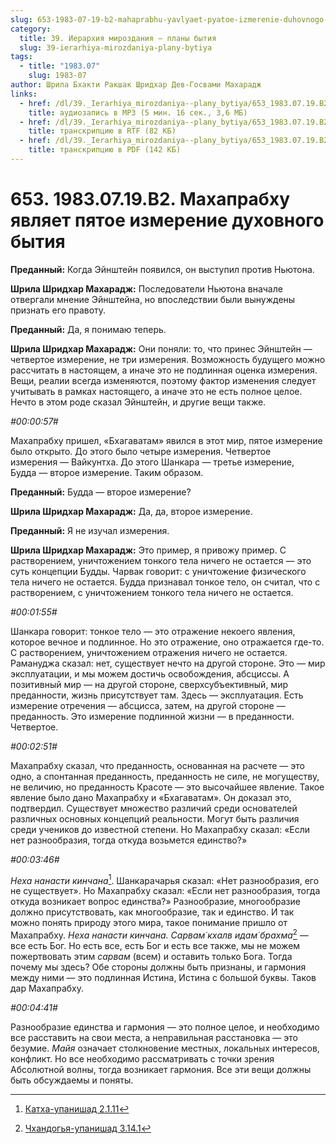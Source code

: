 ```yaml
---
slug: 653-1983-07-19-b2-mahaprabhu-yavlyaet-pyatoe-izmerenie-duhovnogo-bytiya
category:
  title: 39. Иерархия мироздания — планы бытия
  slug: 39-ierarhiya-mirozdaniya-plany-bytiya
tags:
  - title: "1983.07"
    slug: 1983-07
author: Шрила Бхакти Ракшак Шридхар Дев-Госвами Махарадж
links:
  - href: /dl/39._Ierarhiya_mirozdaniya--plany_bytiya/653_1983.07.19.B2_SridharMj_Mahaprabhu_yavlyayet_pyatoe_izmereniye_duhovnogo_bytiya.mp3
    title: аудиозапись в MP3 (5 мин. 16 сек., 3,6 МБ)
  - href: /dl/39._Ierarhiya_mirozdaniya--plany_bytiya/653_1983.07.19.B2_SridharMj_Mahaprabhu_yavlyayet_pyatoe_izmereniye_duhovnogo_bytiya.rtf
    title: транскрипцию в RTF (82 КБ)
  - href: /dl/39._Ierarhiya_mirozdaniya--plany_bytiya/653_1983.07.19.B2_SridharMj_Mahaprabhu_yavlyayet_pyatoe_izmereniye_duhovnogo_bytiya.pdf
    title: транскрипцию в PDF (142 КБ)
---
```


# 653. 1983.07.19.B2. Махапрабху являет пятое измерение духовного бытия

**Преданный:** Когда Эйнштейн появился, он выступил против Ньютона.

**Шрила Шридхар Махарадж:** Последователи Ньютона вначале отвергали мнение Эйнштейна, но впоследствии были вынуждены признать его правоту.

**Преданный:** Да, я понимаю теперь.

**Шрила Шридхар Махарадж:** Они поняли: то, что принес Эйнштейн — четвертое измерение, не три измерения. Возможность будущего можно рассчитать в настоящем, а иначе это не подлинная оценка измерения. Вещи, реалии всегда изменяются, поэтому фактор изменения следует учитывать в рамках настоящего, а иначе это не есть полное целое. Нечто в этом роде сказал Эйнштейн, и другие вещи также.

*#00:00:57#*

Махапрабху пришел, «Бхагаватам» явился в этот мир, пятое измерение было открыто. До этого было четыре измерения. Четвертое измерения — Вайкунтха. До этого Шанкара — третье измерение, Будда — второе измерение. Таким образом.

**Преданный:** Будда — второе измерение?

**Шрила Шридхар Махарадж:** Да, да, второе измерение.

**Преданный:** Я не изучал измерения.

**Шрила Шридхар Махарадж:** Это пример, я привожу пример. С растворением, уничтожением тонкого тела ничего не остается — это суть концепции Будды. Чарвак говорит: с уничтожение физического тела ничего не остается. Будда признавал тонкое тело, он считал, что с растворением, с уничтожением тонкого тела ничего не остается.

*#00:01:55#*

Шанкара говорит: тонкое тело — это отражение некоего явления, которое вечное и подлинное. Но это отражение, оно отражается где-то. С растворением, уничтожением отражения ничего не остается. Рамануджа сказал: нет, существует нечто на другой стороне. Это — мир эксплуатации, и мы можем достичь освобождения, абсциссы. А позитивный мир — на другой стороне, сверхсубъективный, мир преданности, жизнь присутствует там. Здесь — эксплуатация. Есть измерение отречения — абсцисса, затем, на другой стороне — преданность. Это измерение подлинной жизни — в преданности. Четвертое.

*#00:02:51#*

Махапрабху сказал, что преданность, основанная на расчете — это одно, а спонтанная преданность, преданность не силе, не могуществу, не величию, но преданность Красоте — это высочайшее явление. Такое явление было дано Махапрабху и «Бхагаватам». Он доказал это, подтвердил. Существует множество различий среди основателей различных основных концепций реальности. Могут быть различия среди учеников до известной степени. Но Махапрабху сказал: «Если нет разнообразия, тогда откуда возьмется единство?»

*#00:03:46#*

*Неха нанасти кинчана*[^_ftn1]. Шанкарачарья сказал: «Нет разнообразия, его не существует». Но Махапрабху сказал: «Если нет разнообразия, тогда откуда возникает вопрос единства?» Разнообразие, многообразие должно присутствовать, как многообразие, так и единство. И так можно понять природу этого мира, такое понимание пришло от Махапрабху. *Неха нанасти кинчана. Сарвам̇ кхалв идам̇ брахма*[^_ftn2] — все есть Бог. Но есть все, есть Бог и есть все также, мы не можем пожертвовать этим *сарвам* (всем) и оставить только Бога. Тогда почему мы здесь? Обе стороны должны быть признаны, и гармония между ними — это подлинная Истина, Истина с большой буквы. Таков дар Махапрабху.

*#00:04:41#*

Разнообразие единства и гармония — это полное целое, и необходимо все расставить на свои места, а неправильная расстановка — это безумие. *Майя* означает столкновение местных, локальных интересов, конфликт. Но все необходимо рассматривать с точки зрения Абсолютной волны, тогда возникает гармония. Все эти вещи должны быть обсуждаемы и поняты.



[^_ftn1]: [Катха-упанишад 2.1.11](../notes/katha-upanishad/katha-upanishad-2-1-11.md)

[^_ftn2]: [Чхандогья-упанишад 3.14.1](../notes/chhandogya-upanishad/chhandogya-upanishad-3-14-1.md)
